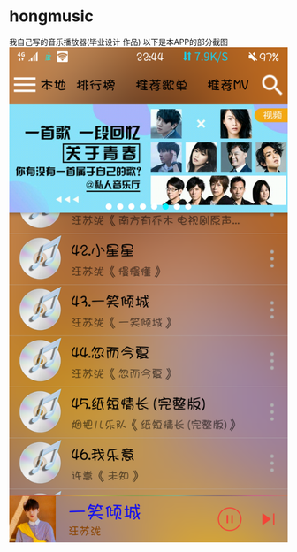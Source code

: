 # hongmusic
我自己写的音乐播放器(毕业设计 作品)
以下是本APP的部分截图
![image](https://github.com/xchandroid/hongmusic/blob/master/images/Screenshot_20180912-224441.png)
